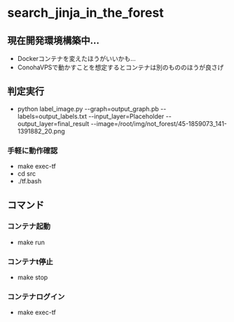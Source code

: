 # search_jinja_in_the_forest

## 現在開発環境構築中…
- Dockerコンテナを変えたほうがいいかも…
- ConohaVPSで動かすことを想定するとコンテナは別のもののほうが良さげ

## 判定実行
- python label_image.py --graph=output_graph.pb --labels=output_labels.txt --input_layer=Placeholder --output_layer=final_result --image=/root/img/not_forest/45-1859073_141-1391882_20.png

### 手軽に動作確認
- make exec-tf
- cd src
- ./tf.bash

## コマンド
### コンテナ起動
- make run

### コンテナt停止
- make stop

### コンテナログイン
- make exec-tf


